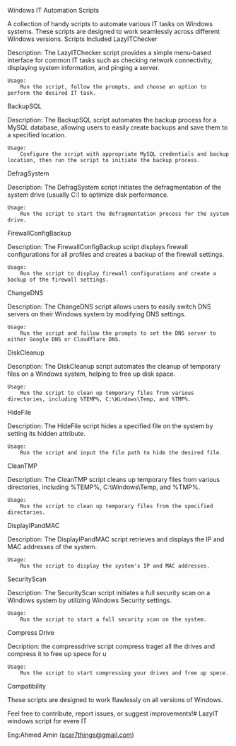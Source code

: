 Windows IT Automation Scripts

A collection of handy scripts to automate various IT tasks on Windows systems. These scripts are designed to work seamlessly across different Windows versions.
Scripts Included
LazyITChecker

Description: The LazyITChecker script provides a simple menu-based interface for common IT tasks such as checking network connectivity, displaying system information, and pinging a server.

    Usage:
        Run the script, follow the prompts, and choose an option to perform the desired IT task.

BackupSQL

Description: The BackupSQL script automates the backup process for a MySQL database, allowing users to easily create backups and save them to a specified location.

    Usage:
        Configure the script with appropriate MySQL credentials and backup location, then run the script to initiate the backup process.

DefragSystem

Description: The DefragSystem script initiates the defragmentation of the system drive (usually C:) to optimize disk performance.

    Usage:
        Run the script to start the defragmentation process for the system drive.

FirewallConfigBackup

Description: The FirewallConfigBackup script displays firewall configurations for all profiles and creates a backup of the firewall settings.

    Usage:
        Run the script to display firewall configurations and create a backup of the firewall settings.

ChangeDNS

Description: The ChangeDNS script allows users to easily switch DNS servers on their Windows system by modifying DNS settings.

    Usage:
        Run the script and follow the prompts to set the DNS server to either Google DNS or Cloudflare DNS.

DiskCleanup

Description: The DiskCleanup script automates the cleanup of temporary files on a Windows system, helping to free up disk space.

    Usage:
        Run the script to clean up temporary files from various directories, including %TEMP%, C:\Windows\Temp, and %TMP%.

HideFile

Description: The HideFile script hides a specified file on the system by setting its hidden attribute.

    Usage:
        Run the script and input the file path to hide the desired file.

CleanTMP

Description: The CleanTMP script cleans up temporary files from various directories, including %TEMP%, C:\Windows\Temp, and %TMP%.

    Usage:
        Run the script to clean up temporary files from the specified directories.

DisplayIPandMAC

Description: The DisplayIPandMAC script retrieves and displays the IP and MAC addresses of the system.

    Usage:
        Run the script to display the system's IP and MAC addresses.

SecurityScan

Description: The SecurityScan script initiates a full security scan on a Windows system by utilizing Windows Security settings.

    Usage:
        Run the script to start a full security scan on the system.

Compress Drive

Decription: the compressdrive script compress traget all the drives and compress it to free up spece for u

    Usage:
        Run the script to start compressing your drives and free up spece.

 
Compatibility

These scripts are designed to work flawlessly on all versions of Windows.

Feel free to contribute, report issues, or suggest improvements!# LazyIT
windows script for evere IT

Eng:Ahmed Amin (scar7things@gmail.com)
